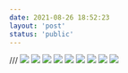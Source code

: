 ```yaml
---
date: 2021-08-26 18:52:23
layout: 'post'
status: 'public'
---
```

/// <audio src="https://inz.oss-cn-beijing.aliyuncs.com/Audios/320kbit/%E3%81%95%E3%81%8C%E3%81%97%E3%82%82%E3%81%AE.mp3" autoplay loop></audio>
<audio src="https://pan.besunny.life/%E7%B4%A0%E6%9D%90/Audios/320kbit/%E3%81%95%E3%81%8C%E3%81%97%E3%82%82%E3%81%AE.mp3" autoplay loop></audio>
![](https://inz.oss-cn-beijing.aliyuncs.com/Images/Beijing/20210826/IMG_2973.jpeg)
![](https://inz.oss-cn-beijing.aliyuncs.com/Images/Beijing/20210826/IMG_2978.jpeg)
![](https://inz.oss-cn-beijing.aliyuncs.com/Images/Beijing/20210826/IMG_2979.jpeg)
![](https://inz.oss-cn-beijing.aliyuncs.com/Images/Beijing/20210826/IMG_2981.jpeg)
![](https://inz.oss-cn-beijing.aliyuncs.com/Images/Beijing/20210826/IMG_2985.jpeg)
![](https://inz.oss-cn-beijing.aliyuncs.com/Images/Beijing/20210826/IMG_2986.jpeg)
![](https://inz.oss-cn-beijing.aliyuncs.com/Images/Beijing/20210826/IMG_2987.jpg)
![](https://inz.oss-cn-beijing.aliyuncs.com/Images/Beijing/20210826/IMG_2988.jpg)
![](https://inz.oss-cn-beijing.aliyuncs.com/Images/Beijing/20210826/IMG_2989.jpg)
